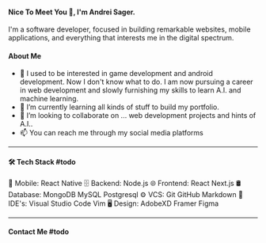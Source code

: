 #### Nice To Meet You 👋, I'm Andrei Sager.

I'm a software developer, focused in building remarkable websites, mobile applications, and everything that interests me in the digital spectrum.

#### About Me

- 👀 I used to be interested in game development and android development. Now I don't know what to do. I am now pursuing a career in web development and slowly furnishing my skills to learn A.I. and machine learning.
- 🌱 I’m currently learning all kinds of stuff to build my portfolio.
- 💞️ I’m looking to collaborate on ... web development projects and hints of A.I..
- 📫 You can reach me through my social media platforms

---
#### 🛠 Tech Stack #todo
📱  Mobile:  React Native
🗄  Backend:  Node.js
🌐  Frontend:  React Next.js
🛢  Database:  MongoDB MySQL Postgresql
⚙️  VCS:   Git GitHub Markdown
🔧  IDE's:  Visual Studio Code Vim
🖥  Design:  AdobeXD Framer Figma

---
#### Contact Me #todo
